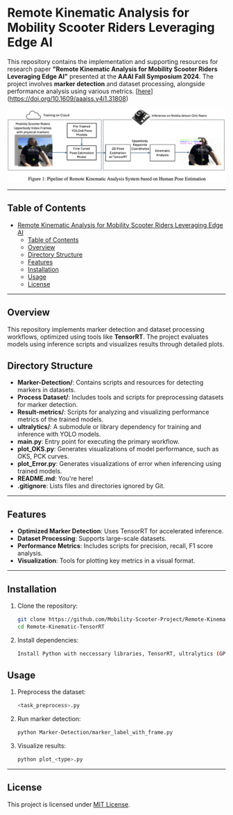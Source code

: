 
# Remote Kinematic Analysis for Mobility Scooter Riders Leveraging Edge AI

This repository contains the implementation and supporting resources for research paper **"Remote Kinematic Analysis for Mobility Scooter Riders Leveraging Edge AI"** presented at the **AAAI Fall Symposium 2024**. The project involves **marker detection** and dataset processing, alongside performance analysis using various metrics. [[here](https://doi.org/10.1609/aaaiss.v4i1.31808)](https://doi.org/10.1609/aaaiss.v4i1.31808)

![Paper Pipeline](./assets/pipeline.png)

---

## Table of Contents
- [Remote Kinematic Analysis for Mobility Scooter Riders Leveraging Edge AI](#remote-kinematic-analysis-for-mobility-scooter-riders-leveraging-edge-ai)
  - [Table of Contents](#table-of-contents)
  - [Overview](#overview)
  - [Directory Structure](#directory-structure)
  - [Features](#features)
  - [Installation](#installation)
  - [Usage](#usage)
  - [License](#license)

---

## Overview

This repository implements marker detection and dataset processing workflows, optimized using tools like **TensorRT**. The project evaluates models using inference scripts and visualizes results through detailed plots.



## Directory Structure

- **Marker-Detection/**: Contains scripts and resources for detecting markers in datasets.
- **Process Dataset/**: Includes tools and scripts for preprocessing datasets for marker detection.
- **Result-metrics/**: Scripts for analyzing and visualizing performance metrics of the trained models.
- **ultralytics/**: A submodule or library dependency for training and inference with YOLO models.
- **main.py**: Entry point for executing the primary workflow.
- **plot_OKS.py**: Generates visualizations of model performance, such as OKS, PCK curves.
- **plot_Error.py**: Generates visualizations of error when inferencing using trained models.
- **README.md**: You're here!
- **.gitignore**: Lists files and directories ignored by Git.

---

## Features

- **Optimized Marker Detection**: Uses TensorRT for accelerated inference.
- **Dataset Processing**: Supports large-scale datasets.
- **Performance Metrics**: Includes scripts for precision, recall, F1 score analysis.
- **Visualization**: Tools for plotting key metrics in a visual format.

---

## Installation

1. Clone the repository:
   ```bash
   git clone https://github.com/Mobility-Scooter-Project/Remote-Kinematic-TensorRT.git
   cd Remote-Kinematic-TensorRT
   ```

2. Install dependencies:
   ```bash
   Install Python with neccessary libraries, TensorRT, ultralytics (GPU supported)
   ```

## Usage

1. Preprocess the dataset:
   ```bash
   <task_preprocess>.py
   ```

2. Run marker detection:
   ```bash
   python Marker-Detection/marker_label_with_frame.py 
   ```
3. Visualize results:
   ```bash
   python plot_<type>.py
   ```

---

## License

This project is licensed under [MIT License](LICENSE).

